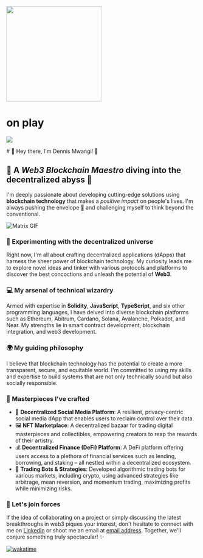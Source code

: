 <img src="https://media0.giphy.com/media/765ccrAiB0g9z6EApL/giphy.gif?cid=ecf05e474jorlk14iq71lc92cyka3wjgwb9afrndd8fkft4g&rid=giphy.gif&ct=g" width="250" height="250" />

# on play
<p>
<a href="https://spotify-github-profile.vercel.app/api/view?uid=31tgnwjszvmdjuof7uuziii3n6y4&redirect=true">
<img src="https://spotify-github-profile.vercel.app/api/view?uid=31tgnwjszvmdjuof7uuziii3n6y4&cover_image=true&theme=novatorem&show_offline=false&bar_color=53b14f&bar_color_cover=false" />
  </a>
</p>
# 👋 Hey there, I'm Dennis Mwangi! 🚀

## 🌟 A _Web3 Blockchain Maestro_ diving into the decentralized abyss 🌊

I'm deeply passionate about developing cutting-edge solutions using **blockchain technology** that makes a _positive impact_ on people's lives. I'm always pushing the envelope 💌 and challenging myself to think beyond the conventional.

![Matrix GIF](https://media.giphy.com/media/sk6yL9EGVeAcE/giphy.gif)

### 🧪 Experimenting with the decentralized universe

Right now, I'm all about crafting decentralized applications (dApps) that harness the sheer power of blockchain technology. My curiosity leads me to explore novel ideas and tinker with various protocols and platforms to discover the best concoctions and unleash the potential of **Web3**.

### 💻 My arsenal of technical wizardry

Armed with expertise in **Solidity**, **JavaScript**, **TypeScript**, and six other programming languages, I have delved into diverse blockchain platforms such as Ethereum, Abitrum, Cardano, Solana, Avalanche, Polkadot, and Near. My strengths lie in smart contract development, blockchain integration, and web3 development.

### 🌍 My guiding philosophy

I believe that blockchain technology has the potential to create a more transparent, secure, and equitable world. I'm committed to using my skills and expertise to build systems that are not only technically sound but also socially responsible.

### 🎨 Masterpieces I've crafted

- 🔗 **Decentralized Social Media Platform**: A resilient, privacy-centric social media dApp that enables users to reclaim control over their data.
- 🖼️ **NFT Marketplace**: A decentralized bazaar for trading digital masterpieces and collectibles, empowering creators to reap the rewards of their artistry.
- 💰 **Decentralized Finance (DeFi) Platform**: A DeFi platform offering users access to a plethora of financial services such as lending, borrowing, and staking – all nestled within a decentralized ecosystem.
- 🤖 **Trading Bots & Strategies**: Developed algorithmic trading bots for various markets, including crypto, using advanced strategies like arbitrage, mean reversion, and momentum trading, maximizing profits while minimizing risks.

### 🤝 Let's join forces

If the idea of collaborating on a project or simply discussing the latest breakthroughs in web3 piques your interest, don't hesitate to connect with me on [LinkedIn](https://www.linkedin.com/in/dennis-mwangi-dev/) or shoot me an email at [email address](dennis@ngeni.io). Together, we'll conjure something truly spectacular! ✨


[![wakatime](https://wakatime.com/badge/user/c0971448-fd44-49e6-a4cd-84cb788254c2.svg)](https://wakatime.com/@c0971448-fd44-49e6-a4cd-84cb788254c2)

